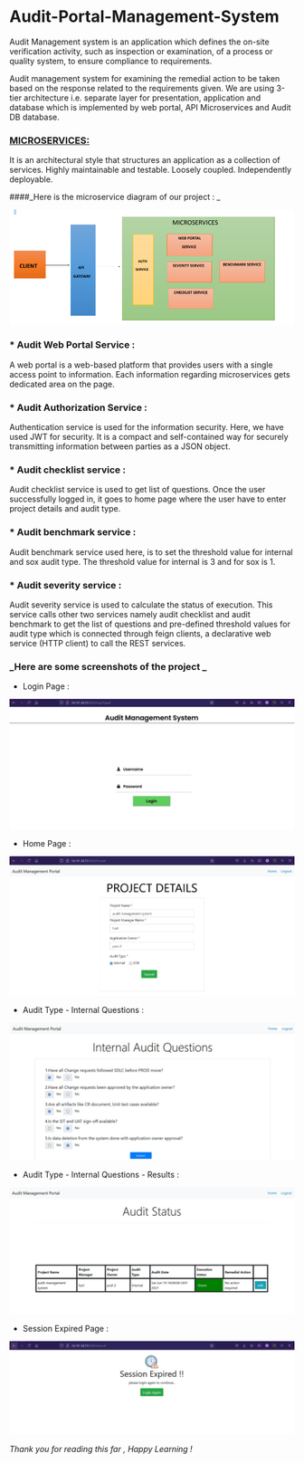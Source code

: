 # Audit-Portal-Management-System

Audit Management system is an application which defines the on-site verification activity, such as inspection or examination, of a process or quality system, to ensure compliance to requirements.
  
Audit management system for examining the remedial action to be taken based on the response related to the requirements given. 
We are using 3-tier architecture i.e. separate layer for presentation, application and database which is implemented by web portal, API Microservices and Audit DB database.
 
### [MICROSERVICES:](https://microservices.io/)

It is an architectural style that structures an application as a collection of services. Highly maintainable and testable. Loosely coupled. Independently deployable.

####_Here is the microservice diagram of our project : _

![Alt Text](Img/Microservices.png)

### * Audit Web Portal Service :

 A web portal is a web-based platform that provides users with a single access point to information. Each information regarding microservices gets dedicated area on the page.
 
### * Audit Authorization Service :

Authentication service is used for the information security. Here, we have used JWT for security. It is a compact and self-contained way for securely transmitting information between parties as a JSON object.

### * Audit checklist service :

Audit checklist service is used to get list of questions. Once the user successfully logged in, it goes to home page where the user have to enter project details and audit type.

### * Audit benchmark service :

Audit benchmark service used here, is to set the threshold value for internal and sox audit type. The threshold value for internal is 3 and for sox is 1.

### * Audit severity service :

Audit severity service is used to calculate the status of execution. This service calls other two services namely audit checklist and audit benchmark to get the list of questions and pre-defined threshold values for audit type which is connected through feign clients, a declarative web service (HTTP client) to call the REST services.


### _Here are some screenshots of the project _


* Login Page :

![Alt Text](Img/loginpage.JPG)

* Home Page :

![Alt Text](Img/home.JPG)

* Audit Type - Internal Questions :

![Alt Text](Img/internal-qs.JPG)

* Audit Type - Internal Questions - Results :

![Alt Text](Img/internal-result.JPG)

* Session Expired Page :

![Alt Text](Img/sessionExpired.JPG)

_Thank you for reading this far , Happy Learning !_


 
 


